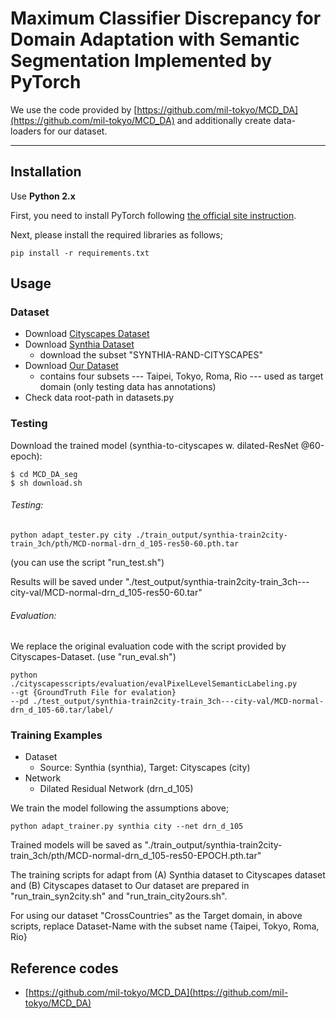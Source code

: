 # Maximum Classifier Discrepancy for Domain Adaptation with Semantic Segmentation Implemented by PyTorch

We use the code provided by [https://github.com/mil-tokyo/MCD_DA](https://github.com/mil-tokyo/MCD_DA) and additionally create data-loaders for our dataset.
  
***
## Installation
Use **Python 2.x**

First, you need to install PyTorch following [the official site instruction](http://pytorch.org/).

Next, please install the required libraries as follows;
```
pip install -r requirements.txt
```

## Usage

### Dataset

* Download [Cityscapes Dataset](https://www.cityscapes-dataset.com/)
* Download [Synthia Dataset](http://synthia-dataset.com/download-2/)
	* download the subset "SYNTHIA-RAND-CITYSCAPES" 
* Download [Our Dataset](https://yihsinchen.github.io/segmentation_adaptation/#Dataset)
	* contains four subsets --- Taipei, Tokyo, Roma, Rio --- used as target domain (only testing data has annotations) 
* Check data root-path in datasets.py
 
### Testing
Download the trained model (synthia-to-cityscapes w. dilated-ResNet @60-epoch):

```
$ cd MCD_DA_seg  
$ sh download.sh
```

###### Testing: 

```
python adapt_tester.py city ./train_output/synthia-train2city-train_3ch/pth/MCD-normal-drn_d_105-res50-60.pth.tar
```

(you can use the script "run_test.sh")

Results will be saved under "./test_output/synthia-train2city-train_3ch---city-val/MCD-normal-drn_d_105-res50-60.tar"

###### Evaluation:
We replace the original evaluation code with the script provided by Cityscapes-Dataset. (use "run_eval.sh")

```
python ./cityscapesscripts/evaluation/evalPixelLevelSemanticLabeling.py  
--gt {GroundTruth File for evalation} 
--pd ./test_output/synthia-train2city-train_3ch---city-val/MCD-normal-drn_d_105-60.tar/label/
```

### Training Examples 
- Dataset
    - Source: Synthia (synthia), Target: Cityscapes (city)
- Network
    - Dilated Residual Network (drn_d_105)

We train the model following the assumptions above;
```
python adapt_trainer.py synthia city --net drn_d_105
```

Trained models will be saved as "./train_output/synthia-train2city-train_3ch/pth/MCD-normal-drn_d_105-res50-EPOCH.pth.tar"

The training scripts for adapt from (A) Synthia dataset to Cityscapes dataset and (B) Cityscapes dataset to Our dataset are prepared in "run_train_syn2city.sh" and "run_train_city2ours.sh". 

For using our dataset "CrossCountries" as the Target domain, in above scripts, replace Dataset-Name with the subset name {Taipei, Tokyo, Roma, Rio}
 
## Reference codes
- [https://github.com/mil-tokyo/MCD_DA](https://github.com/mil-tokyo/MCD_DA)
